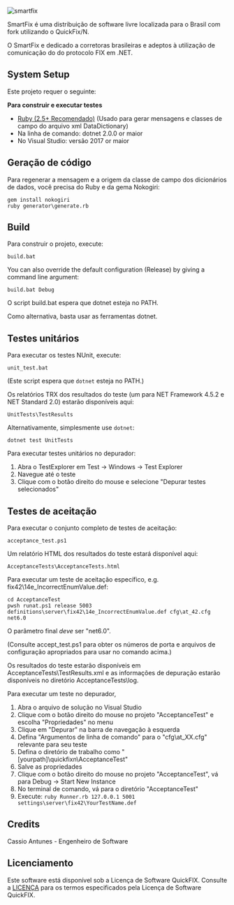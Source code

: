 ![smartfix](https://user-images.githubusercontent.com/27103177/221184058-f44cdc8d-0805-464c-b85a-b7e8ecae39a7.PNG)

SmartFix é uma distribuição de software livre localizada para o Brasil com fork utilizando o QuickFix/N.

O SmartFix e dedicado a corretoras brasileiras e adeptos à utilização de comunicação do do protocolo FIX em .NET. 


System Setup
------------
Este projeto requer o seguinte:

**Para construir e executar testes**

* [Ruby (2.5+ Recomendado)](http://rubyinstaller.org/) (Usado para gerar mensagens e classes de campo do arquivo xml DataDictionary)
* Na linha de comando: dotnet 2.0.0 or maior
* No Visual Studio: versão 2017 or maior

Geração de código
---------------
Para regenerar a mensagem e a origem da classe de campo dos dicionários de dados,
você precisa do Ruby e da gema Nokogiri:

```
gem install nokogiri
ruby generator\generate.rb
```

Build
-----
Para construir o projeto, execute:

```
build.bat
```

You can also override the default configuration (Release) by giving a command line argument:

```
build.bat Debug
```


O script build.bat espera que dotnet esteja no PATH.

Como alternativa, basta usar as ferramentas dotnet.

Testes unitários
----------
Para executar os testes NUnit, execute:

```
unit_test.bat
```

(Este script espera que `dotnet` esteja no PATH.)

Os relatórios TRX dos resultados do teste (um para NET Framework 4.5.2 e NET Standard 2.0) estarão disponíveis aqui:

```
UnitTests\TestResults
```

Alternativamente, simplesmente use `dotnet`:

```
dotnet test UnitTests
```

Para executar testes unitários no depurador:

1. Abra o TestExplorer em Test -> Windows -> Test Explorer
2. Navegue até o teste
3. Clique com o botão direito do mouse e selecione "Depurar testes selecionados"


Testes de aceitação
----------------
Para executar o conjunto completo de testes de aceitação:

```
acceptance_test.ps1
```

Um relatório HTML dos resultados do teste estará disponível aqui:

    AcceptanceTests\AcceptanceTests.html

Para executar um teste de aceitação específico, e.g. fix42\14e_IncorrectEnumValue.def:

```
cd AcceptanceTest
pwsh runat.ps1 release 5003 definitions\server\fix42\14e_IncorrectEnumValue.def cfg\at_42.cfg net6.0
```
O parâmetro final *deve* ser "net6.0".

(Consulte accept_test.ps1 para obter os números de porta e arquivos de configuração apropriados para usar no comando acima.)

Os resultados do teste estarão disponíveis em AcceptanceTests\TestResults.xml e
as informações de depuração estarão disponíveis no diretório AcceptanceTests\log.

Para executar um teste no depurador,

  1. Abra o arquivo de solução no Visual Studio
  2. Clique com o botão direito do mouse no projeto "AcceptanceTest" e escolha "Propriedades" no menu
  3. Clique em "Depurar" na barra de navegação à esquerda
  4. Defina "Argumentos de linha de comando" para o "cfg\at_XX.cfg" relevante para seu teste
  5. Defina o diretório de trabalho como "[yourpath]\quickfixn\AcceptanceTest"
  6. Salve as propriedades
  7. Clique com o botão direito do mouse no projeto "AcceptanceTest", vá para Debug -> Start New Instance
  8. No terminal de comando, vá para o diretório "AcceptanceTest"
  9. Execute: `ruby Runner.rb 127.0.0.1 5001 settings\server\fix42\YourTestName.def`

Credits
-------

Cassio Antunes - Engenheiro de Software

Licenciamento
---------

Este software está disponível sob a Licença de Software QuickFIX. Consulte a [LICENÇA](LICENÇA) para os termos especificados pela Licença de Software QuickFIX.

[1]: http://quickfixn.org/web/public/images/qfn-logo/QuickFIX-n_logo-small.png
